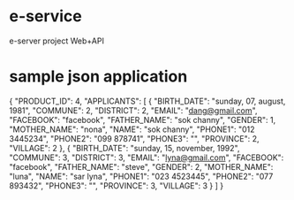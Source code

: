 # e-service
e-server project Web+API
# sample json application
{
  "PRODUCT_ID": 4,
  "APPLICANTS": [
    {
      "BIRTH_DATE": "sunday, 07, august, 1981",
      "COMMUNE": 2,
      "DISTRICT": 2,
      "EMAIL": "dang@gmail.com",
      "FACEBOOK": "facebook",
      "FATHER_NAME": "sok channy",
      "GENDER": 1,
      "MOTHER_NAME": "nona",
      "NAME": "sok channy",
      "PHONE1": "012 3445234",
      "PHONE2": "099 878741",
      "PHONE3": "",
      "PROVINCE": 2,
      "VILLAGE": 2
    },
    {
      "BIRTH_DATE": "sunday, 15, november, 1992",
      "COMMUNE": 3,
      "DISTRICT": 3,
      "EMAIL": "lyna@gmail.com",
      "FACEBOOK": "facebook",
      "FATHER_NAME": "steve",
      "GENDER": 2,
      "MOTHER_NAME": "luna",
      "NAME": "sar lyna",
      "PHONE1": "023 4523445",
      "PHONE2": "077 893432",
      "PHONE3": "",
      "PROVINCE": 3,
      "VILLAGE": 3
    }
  ]
}
